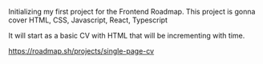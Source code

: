 Initializing my first project for the Frontend Roadmap.
This project is gonna cover HTML, CSS, Javascript, React, Typescript

It will start as a basic CV with HTML that will be incrementing with time.

https://roadmap.sh/projects/single-page-cv
